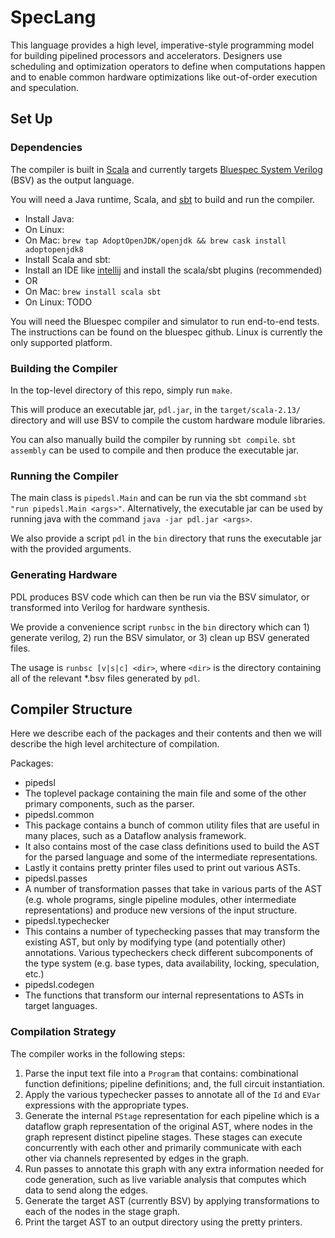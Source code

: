 # SpecLang

This language provides a high level, imperative-style programming model
for building pipelined processors and accelerators.
Designers use scheduling and optimization operators to define
when computations happen and to enable common hardware optimizations
like out-of-order execution and speculation.

## Set Up

### Dependencies

The compiler is built in [Scala](https://www.scala-lang.org/) and currently targets
[Bluespec System Verilog](https://github.com/B-Lang-org/bsc) (BSV) as the output language.

You will need a Java runtime, Scala, and [sbt](https://www.scala-sbt.org/) to build
and run the compiler.


- Install Java:
 - On Linux: 
 - On Mac: `brew tap AdoptOpenJDK/openjdk && brew cask install adoptopenjdk8`
- Install Scala and sbt:
 - Install an IDE like [intellij](https://www.jetbrains.com/idea/) and install the scala/sbt plugins (recommended)
 - OR
 - On Mac: `brew install scala sbt`
 - On Linux: TODO

You will need the Bluespec compiler and simulator to run end-to-end tests.
The instructions can be found on the bluespec github. Linux is currently
the only supported platform.

### Building the Compiler

In the top-level directory of this repo, simply  run `make`.

This will produce an executable jar, `pdl.jar`, in the `target/scala-2.13/` directory
and will use BSV to compile the custom hardware module libraries.

You can also manually build the compiler by running `sbt compile`.
`sbt assembly` can be used to compile and then produce the executable jar.

### Running the Compiler

The main class is `pipedsl.Main` and can be run via
the sbt command `sbt "run pipedsl.Main <args>"`.
Alternatively, the executable jar can be used by 
running java with the command `java -jar pdl.jar <args>`.

We also provide a script `pdl` in the `bin` directory that
runs the executable jar with the provided arguments.

### Generating Hardware

PDL produces BSV code which can then be run via the BSV simulator,
or transformed into Verilog for hardware synthesis.

We provide a convenience script `runbsc` in the `bin` directory
which can 1) generate verilog, 2) run the BSV simulator, or 3) clean up BSV generated files.

The usage is `runbsc [v|s|c] <dir>`, where `<dir>` is the directory containing all
of the relevant *.bsv files generated by `pdl`.

## Compiler Structure

Here we describe each of the packages and their contents and
then we will describe the high level architecture of compilation.

Packages:

- pipedsl
 - The toplevel package containing the main file and some of the other primary components,
 such as the parser.
- pipedsl.common
 - This package contains a bunch of common utility files that are useful in many places,
 such as a Dataflow analysis framework.
 - It also contains most of the case class definitions used to build the AST for the parsed language
 and some of the intermediate representations.
 - Lastly it contains pretty printer files used to print out various ASTs.
- pipedsl.passes
 - A number of transformation passes that take in various parts of the AST (e.g. whole programs,
 single pipeline modules, other intermediate representations) and produce new versions of
 the input structure.
- pipedsl.typechecker
 - This contains a number of typechecking passes that may transform the existing AST, but only
 by modifying type (and potentially other) annotations. Various typecheckers check different
 subcomponents of the type system (e.g. base types, data availability, locking, speculation, etc.)
- pipedsl.codegen
 - The functions that transform our internal representations to ASTs in target languages.


### Compilation Strategy

The compiler works in the following steps:

1. Parse the input text file into a `Program` that contains:
 combinational function definitions; pipeline definitions; and, the full circuit instantiation.
2. Apply the various typechecker passes to annotate all of the `Id` and `EVar` expressions with
 the appropriate types.
3. Generate the internal `PStage` representation for each pipeline which is a dataflow graph
 representation of the original AST, where nodes in the graph represent distinct pipeline stages.
 These stages can execute concurrently with each other and primarily communicate with each other
 via channels represented by edges in the graph.
4. Run passes to annotate this graph with any extra information needed for code generation,
 such as live variable analysis that computes which data to send along the edges.
5. Generate the target AST (currently BSV) by applying transformations to each of the
 nodes in the stage graph.
6. Print the target AST to an output directory using the pretty printers.
